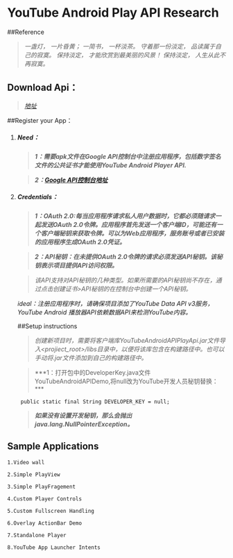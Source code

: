 # YouTube Android Play API Research

##Reference
>*一盏灯， 一片昏黄； 一简书， 一杯淡茶。 守着那一份淡定， 品读属于自己的寂寞。 保持淡定， 才能欣赏到最美丽的风景！ 保持淡定， 人生从此不再寂寞。*

## Download Api：
> *[地址](https://developers.google.com/youtube/android/player/downloads/)*

##Register your App：
1. ##### Need：
    >***1：需要apk文件在Google API控制台中注册应用程序，包括数字签名文件的公共证书才能使用YouTube Android Player API.***

    >***2：[Google API控制台地址](https://console.developers.google.com/projectselector/apis/credentials?supportedpurview=project)***

2. ##### Credentials：
    >***1：OAuth 2.0:每当应用程序请求私人用户数据时，它都必须随请求一起发送OAuth 2.0令牌。应用程序首先发送一个客户端ID，可能还有一个客户端秘钥来获取令牌。可以为Web应用程序，服务账号或者已安装的应用程序生成OAuth 2.0凭证。***

    >***2：API秘钥：在未提供OAuth 2.0令牌的请求必须发送API秘钥。该秘钥表示项目提供API访问权限。***
    
    >*该API支持对API秘钥的几种类型。如果所需要的API秘钥尚不存在，通过点击创建证书>API秘钥的在控制台中创建一个API秘钥。*
    
    *ideal：注册应用程序时，请确保项目添加了YouTube Data API v3服务，YouTube Android 播放器API依赖数据API来检测YouTube内容。*
    
    ##Setup instructions
    >*创建新项目时，需要将客户端库YouTubeAndroidAPIPlayApi.jar文件导入<projiect_root>/libs目录中，以便将该库包含在构建路径中。也可以手动将.jar文件添加到自己的构建路径中。*
    
    >***1：打开包中的DeveloperKey.java文件YouTubeAndroidAPIDemo,将null改为YouTube开发人员秘钥替换： ***
    
        public static final String DEVELOPER_KEY = null;
        
    >***如果没有设置开发秘钥，那么会抛出java.lang.NullPointerException。***
    
    
    
## Sample Applications  

    1.Video wall
    
    2.Simple PlayView
    
    3.Simple PlayFragement 
    
    4.Custom Player Controls
    
    5.Custom Fullscreen Handling
    
    6.Overlay ActionBar Demo
    
    7.Standalone Player
    
    8.YouTube App Launcher Intents
       
    




















